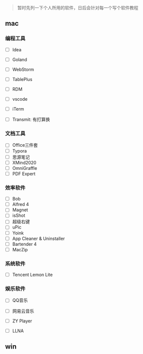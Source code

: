 > 暂时先列一下个人所用的软件，日后会针对每一个写个软件教程


## mac
### 编程工具
- [ ] Idea
- [ ] Goland
- [ ] WebStorm
- [ ] TablePlus
- [ ] RDM
- [ ] vscode
- [ ] iTerm
- [ ] Transmit: 有打算换


### 文档工具
- [ ] Office三件套
- [ ] Typora
- [ ] 思源笔记
- [ ] XMind2020
- [ ] OmniGraffle
- [ ] PDF Expert

### 效率软件
- [ ] Bob
- [ ] Alfred 4
- [ ] Magnet
- [ ] isShot
- [ ] 超级右键
- [ ] uPic
- [ ] Yoink
- [ ] App Cleaner & Uninstaller
- [ ] Bartender 4
- [ ] MacZip

### 系统软件
- [ ] Tencent Lemon Lite



### 娱乐软件
- [ ] QQ音乐
- [ ] 网易云音乐
- [ ] ZY Player
- [ ] LLNA



## win